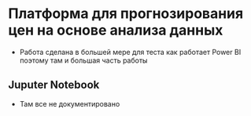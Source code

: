 # Платформа для прогнозирования цен на основе анализа данных

* Работа сделана в большей мере для теста как работает Power BI поэтому там и большая часть работы
## Juputer Notebook
* Там все не документировано
